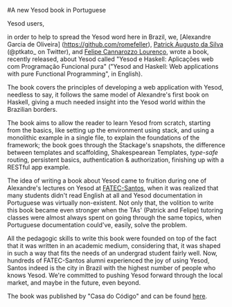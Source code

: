 #A new Yesod book in Portuguese

Yesod users,

in order to help to spread the Yesod word here in Brazil, we, [Alexandre Garcia de Oliveira]
(https://github.com/romefeller), [Patrick Augusto da Silva](https://github.com/ptkato) (@ptkato_ on Twitter), and
[Felipe Cannarozzo Lourenço](https://github.com/cannarozzo), wrote a book, recently released, about Yesod
called "Yesod e Haskell: Aplicações web com Programação Funcional pura" ("Yesod and Haskell: Web
applications with pure Functional Programming", in English).

The book covers the principles of developing a web application with Yesod, needless
to say, it follows the same model of Alexandre's first book on Haskell, giving a much needed
insight into the Yesod world within the Brazilian borders.

The book aims to allow the reader to learn Yesod from scratch, starting from the basics, like setting up
the environment using stack, and using a monolithic example in a single file, to explain the foundations of
the framework; the book goes through the Stackage's snapshots, the difference between templates and
scaffolding, Shakespearean Templates, *type-safe* routing, persistent basics, authentication &
authorization, finishing up with a RESTful app example.

The idea of writing a book about Yesod came to fruition during one of Alexandre's lectures on Yesod at
[FATEC-Santos](https://fatecrl.edu.br), when it was realized that many students didn't read English at all
and Yesod documentation in Portuguese was virtually non-existent. Not only that, 
the volition to write this book became even stronger when the TAs' (Patrick and Felipe) tutoring classes were almost always spent on going through the same topics, when Portuguese documentation could've, easily, solve the problem.

All the pedagogic skills to write this book were founded on top of the fact that it was written in an
academic medium, considering that, it was shaped in such a way that fits the needs of an undergrad student
fairly well. Now, hundreds of FATEC-Santos alumni experienced the joy of using Yesod, Santos indeed is the
city in Brazil with the highest number of people who knows Yesod. We're committed to pushing Yesod forward through the local market, and maybe in the future, even beyond.

The book was published by "Casa do Código" and can be found [here](https://www.casadocodigo.com.br/products/livro-yesod-haskell).
